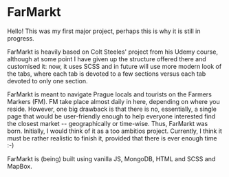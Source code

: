 # FarMarkt

Hello! This was my first major project, perhaps this is why it is still in progress.

FarMarkt is heavily based on Colt Steeles' project from his Udemy course, although
at some point I have given up the structure offered there and customised it:
now, it uses SCSS and in future will use more modern look of the tabs, where
each tab is devoted to a few sections versus each tab devoted to only one
section.

FarMarkt is meant to navigate Prague locals and tourists on the Farmers Markers (FM).
FM take place almost daily in here, depending on where you reside.
However, one big drawback is that there is no, essentially, a single page that would
be user-friendly enough to help everyone interested find the closest market -- 
geographically or time-wise. Thus, FarMarkt was born.
Initially, I would think of it as a too ambitios project. Currently, I think it must
be rather realistic to finish it, provided that there is ever enough time :-)

FarMarkt is (being) built using vanilla JS, MongoDB, HTML and SCSS and MapBox.
